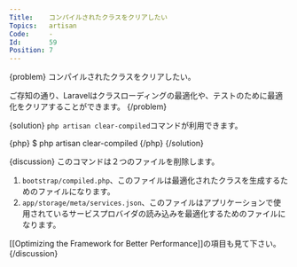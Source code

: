 ```yaml
---
Title:    コンパイルされたクラスをクリアしたい
Topics:   artisan
Code:     -
Id:       59
Position: 7
---
```


{problem}
コンパイルされたクラスをクリアしたい。

ご存知の通り、Laravelはクラスローディングの最適化や、テストのために最適化をクリアすることができます。
{/problem}

{solution}
`php artisan clear-compiled`コマンドが利用できます。

{php}
$ php artisan clear-compiled
{/php}
{/solution}

{discussion}
このコマンドは２つのファイルを削除します。

1. `bootstrap/compiled.php`、このファイルは最適化されたクラスを生成するためのファイルになります。
2. `app/storage/meta/services.json`、このファイルはアプリケーションで使用されているサービスプロバイダの読み込みを最適化するためのファイルになります。

[[Optimizing the Framework for Better Performance]]の項目も見て下さい。
{/discussion}
